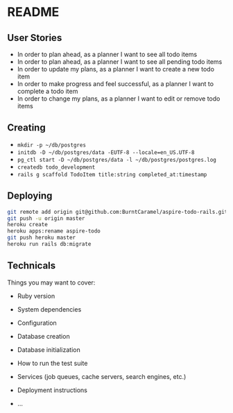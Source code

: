 # README

## User Stories

- In order to plan ahead, as a planner I want to see all todo items
- In order to plan ahead, as a planner I want to see all pending todo items
- In order to update my plans, as a planner I want to create a new todo item
- In order to make progress and feel successful, as a planner I want to complete a todo item
- In order to change my plans, as a planner I want to edit or remove todo items

## Creating

- `mkdir -p ~/db/postgres`
- `initdb -D ~/db/postgres/data -EUTF-8 --locale=en_US.UTF-8`
- `pg_ctl start -D ~/db/postgres/data -l ~/db/postgres/postgres.log`
- `createdb todo_development`
- `rails g scaffold TodoItem title:string completed_at:timestamp`

## Deploying

```bash
git remote add origin git@github.com:BurntCaramel/aspire-todo-rails.git
git push -u origin master
heroku create
heroku apps:rename aspire-todo
git push heroku master
heroku run rails db:migrate
```

## Technicals

Things you may want to cover:

* Ruby version

* System dependencies

* Configuration

* Database creation

* Database initialization

* How to run the test suite

* Services (job queues, cache servers, search engines, etc.)

* Deployment instructions

* ...
